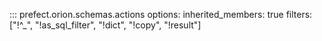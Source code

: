 ::: prefect.orion.schemas.actions
    options:
      inherited_members: true
      filters: ["!^_", "!as_sql_filter", "!dict", "!copy", "!result"]